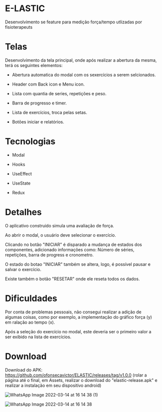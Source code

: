 # E-LASTIC
Desenvolvimento se feature para medição força/tempo utlizadas por fisioterapeuts


# Telas
Desenvolvimento da tela principal, onde após realizar a abertura da mesma, terá os seguintes elementos:

- Abertura automatica do modal com os sexercícios a serem selcionados.

- Header com Back icon e Menu icon.

- Lista com quantia de series, repetições e peso.

- Barra de progresso e timer.

- Lista de exercícios, troca pelas setas.

- Botões iniciar e relatórios.


# Tecnologias
- Modal

- Hooks

- UseEffect

- UseState

- Redux 


# Detalhes
O aplicativo construido simula uma avaliação de força.

Ao abrir o modal, o usuário deve selecionar o exercício.

Clicando no botão "INICIAR" é disparado a mudança de estados dos componentes, adicionado informações como:
Número de séries, repetições, barra de progress e cronometro.

O estado do botao "INICIAR" também se altera, logo, é possível pausar e salvar o exercício.

Existe também o botão "RESETAR" onde ele reseta todos os dados.


# Dificuldades

Por conta de problemas pessoais, não consegui realizar a adição de algumas coisas, como por exemplo, 
a implementação do gráfico força (y) em ralação ao tempo (x).

Após a seleção do exercício no modal, este deveria ser o primeiro valor a ser exibido na lista de exercícios.


# Download
Download do APK: https://github.com/ofonsecavictor/ELASTIC/releases/tag/v1.0.0 
(rolar a página até o final, em Assets, realizar o download do "elastic-release.apk" e realizar a instalação em seu dispositivo android)



![WhatsApp Image 2022-03-14 at 16 14 38 (1)](https://user-images.githubusercontent.com/86002152/158244578-173154d8-d42c-4b39-a720-6d003ae3bca7.jpeg)

![WhatsApp Image 2022-03-14 at 16 14 38](https://user-images.githubusercontent.com/86002152/158244590-ec29209d-bd0c-4596-bd01-5b791981d4b6.jpeg)
